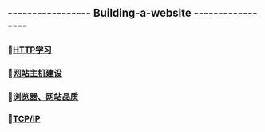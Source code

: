 ## -----------------  Building-a-website  -----------------

### :file_folder:[HTTP学习](https://github.com/swordboyASS/Building-a-website/blob/master/HTTP%E5%AD%A6%E4%B9%A0.md)
### :file_folder:[网站主机建设](https://github.com/swordboyASS/Building-a-website/blob/master/%E7%BD%91%E7%AB%99%E4%B8%BB%E6%9C%BA.md)
### :file_folder:[浏览器、网站品质](https://github.com/swordboyASS/Building-a-website/blob/master/%E6%B5%8F%E8%A7%88%E5%99%A8%E4%BF%A1%E6%81%AF.md)
### :file_folder:[TCP/IP](https://github.com/swordboyASS/Building-a-website/blob/master/TCP%2CIP%E5%8D%8F%E8%AE%AE.md)
